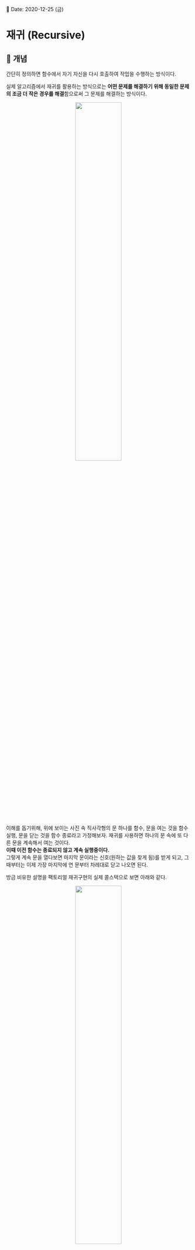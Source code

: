 📅 Date: 2020-12-25 (금)

# 재귀 (Recursive)

## 🔎 개념

간단히 정의하면 함수에서 자기 자신을 다시 호출하여 작업을 수행하는 방식이다.  

실제 알고리즘에서 재귀를 활용하는 방식으로는  **어떤 문제를 해결하기 위해 동일한 문제의 조금 더 작은 경우를 해결**함으로써 그 문제를 해결하는 방식이다.

<p align='center'><img src="https://miro.medium.com/max/458/1*-Y1eGambklKEHDVrPiLHPQ.jpeg" width='50%'/></p>

이해를 돕기위해, 위에 보이는 사진 속 직사각형의 문 하나를 함수, 문을 여는 것을 함수 실행, 문을 닫는 것을 함수 종료라고 가정해보자. 재귀를 사용하면 하나의 문 속에 또 다른 문을 계속해서 여는 것이다.  
 **이때 이전 함수는 종료되지 않고 계속 실행중이다.**  
 그렇게 계속 문을 열다보면 마지막 문이라는 신호(원하는 값을 찾게 됨)를 받게 되고, 그때부터는 이제 가장 마지막에 연 문부터 차레대로 닫고 나오면 된다.  

 방금 비유한 설명을 팩토리얼 재귀구현의 실제 콜스택으로 보면 아래와 같다.
 <p align='center'><img src="https://i.stack.imgur.com/PK6Ht.png" width='50%'/></p>

 ### 재귀 구현 시 주의사항

 

<br>

## 📝 예제


### 문제

### 입력


### 출력

## Input/Output example
### Input

```

```

### Output
```

```


## 👌 풀이

### 💡 Idea


### 💻 Code
(Important part only)

``` python

```

### ✍ Solution
-

### 💬 Commentary
-



## References
- (If there is any reference)